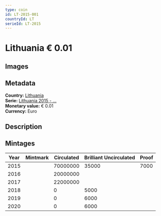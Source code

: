 ```yaml
---
type: coin
id: LT-2015-001
countryId: LT
serieId: LT-2015
---
```


# Lithuania € 0.01

## Images


## Metadata

**Country:** [Lithuania](../index.md)\
**Serie:** [Lithuania 2015 - ...](index.md)\
**Monetary value:** € 0.01\
**Currency:** Euro

## Description


## Mintages

| Year | Mintmark | Circulated | Brilliant Uncirculated | Proof |
| ---- | -------- | ---------- | ---------------------- | ----- |
| 2015 |  | 70000000| 35000 | 7000 |
| 2016 |  | 20000000|  |  |
| 2017 |  | 22000000|  |  |
| 2018 |  | 0| 5000 |  |
| 2019 |  | 0| 6000 |  |
| 2020 |  | 0| 6000 |  |
